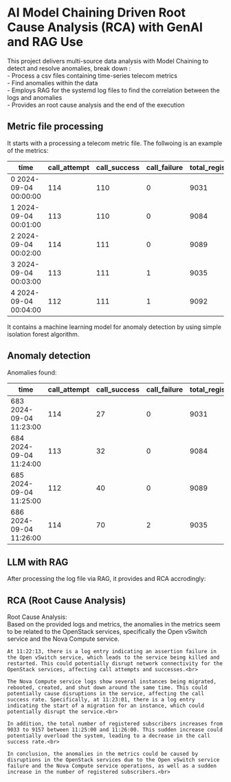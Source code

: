 
# AI Model Chaining Driven Root Cause Analysis (RCA) with GenAI and RAG Use<br>

This project delivers multi-source data analysis with Model Chaining to detect and resolve anomalies, break down :<br>
     - Process a csv files containing time-series telecom metrics<br>
     - Find anomalies within the data<br>
     - Employs RAG for the systemd log files to find the correlation between the logs and anomalies<br>
     - Provides an root cause analysis and the end of the execution<br>

## Metric file processing
It starts with a processing a telecom metric file. The follwoing is an example of the metrics:<br>

|time                | call_attempt | call_success | call_failure | total_registered_subs |  call_success_rate |
---------------------|--------------|--------------|--------------|-----------------------|--------------------|
0 2024-09-04 00:00:00|           114|           110|             0|                   9031|               96.40|
1 2024-09-04 00:01:00|           113|           110|             0|                   9084|               97.34|
2 2024-09-04 00:02:00|           114|           111|             0|                   9089|               97.36|
3 2024-09-04 00:03:00|           113|           111|             1|                   9035|               98.23|
4 2024-09-04 00:04:00|           112|           111|             1|                   9092|               99.10|


It contains a machine learning model for anomaly detection by using simple isolation forest algorithm.<br>


## Anomaly detection
Anomalies found:<br>

|time                  | call_attempt | call_success | call_failure | total_registered_subs |  call_success_rate |is_anomaly|
-----------------------|--------------|--------------|--------------|-----------------------|--------------------|----------|
683 2024-09-04 11:23:00|           114|            27|             0|                   9031|               23.49|        -1|
684 2024-09-04 11:24:00|           113|            32|             0|                   9084|               28.36|        -1|
685 2024-09-04 11:25:00|           112|            40|             0|                   9089|               35.73|        -1|
686 2024-09-04 11:26:00|           114|            70|             2|                   9035|               61.49|        -1|


## LLM with RAG
After processing the log file via RAG, it provides and RCA accrodingly:<br>


## RCA (Root Cause Analysis)
Root Cause Analysis:<br>
Based on the provided logs and metrics, the anomalies in the metrics seem to be related to the OpenStack services, specifically the Open vSwitch service and the Nova Compute service.<br>

```
At 11:22:13, there is a log entry indicating an assertion failure in the Open vSwitch service, which leads to the service being killed and restarted. This could potentially disrupt network connectivity for the OpenStack services, affecting call attempts and successes.<br>

The Nova Compute service logs show several instances being migrated, rebooted, created, and shut down around the same time. This could potentially cause disruptions in the service, affecting the call success rate. Specifically, at 11:23:01, there is a log entry indicating the start of a migration for an instance, which could potentially disrupt the service.<br>

In addition, the total number of registered subscribers increases from 9033 to 9157 between 11:25:00 and 11:26:00. This sudden increase could potentially overload the system, leading to a decrease in the call success rate.<br>

In conclusion, the anomalies in the metrics could be caused by disruptions in the OpenStack services due to the Open vSwitch service failure and the Nova Compute service operations, as well as a sudden increase in the number of registered subscribers.<br>
```



